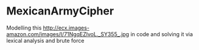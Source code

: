 # MexicanArmyCipher

Modelling this http://ecx.images-amazon.com/images/I/71NgqEZlvoL._SY355_.jpg in code and solving it via lexical analysis and brute force
